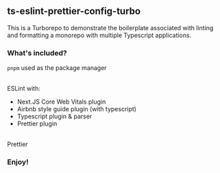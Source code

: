 ## ts-eslint-prettier-config-turbo

This is a Turborepo to demonstrate the boilerplate associated with linting and formatting a monorepo with multiple Typescript applications.

### What's included?

`pnpm` used as the package manager

<br />
ESLint with:

- Next.JS Core Web Vitals plugin
- Airbnb style guide plugin (with typescript)
- Typescript plugin & parser
- Prettier plugin

<br />
Prettier

### Enjoy!

